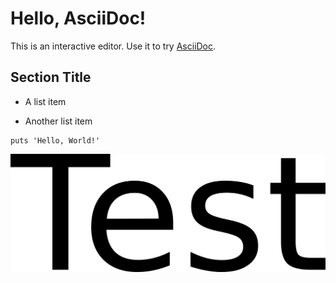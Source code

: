 # Hello, AsciiDoc!

This is an interactive editor. Use it to try [AsciiDoc](https://asciidoc.org).

## Section Title

-   A list item

-   Another list item

``` highlight
puts 'Hello, World!'
```

![test\_image](test.png)